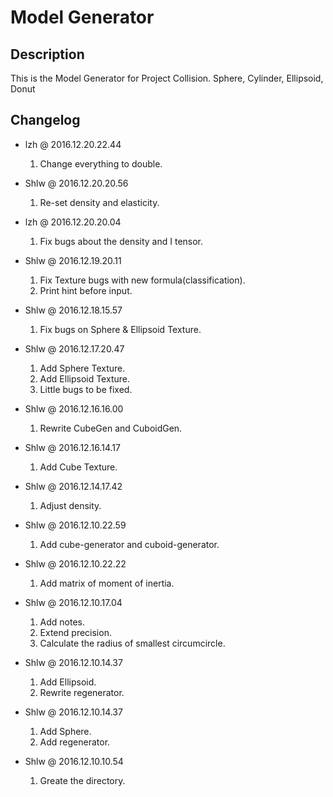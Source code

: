# Model Generator

## Description

This is the Model Generator for Project Collision.
Sphere, Cylinder, Ellipsoid, Donut

## Changelog

* lzh @ 2016.12.20.22.44
  1. Change everything to double.

* Shlw @ 2016.12.20.20.56
  1. Re-set density and elasticity.

* lzh @ 2016.12.20.20.04
  1. Fix bugs about the density and I tensor.

* Shlw @ 2016.12.19.20.11
  1. Fix Texture bugs with new formula(classification).
  2. Print hint before input.

* Shlw @ 2016.12.18.15.57
  1. Fix bugs on Sphere & Ellipsoid Texture.

* Shlw @ 2016.12.17.20.47
  1. Add Sphere Texture.
  2. Add Ellipsoid Texture.
  3. Little bugs to be fixed.

* Shlw @ 2016.12.16.16.00
  1. Rewrite CubeGen and CuboidGen.

* Shlw @ 2016.12.16.14.17
  1. Add Cube Texture.

* Shlw @ 2016.12.14.17.42
  1. Adjust density.

* Shlw @ 2016.12.10.22.59
  1. Add cube-generator and cuboid-generator.

* Shlw @ 2016.12.10.22.22
  1. Add matrix of moment of inertia.

* Shlw @ 2016.12.10.17.04
  1. Add notes.
  2. Extend precision.
  3. Calculate the radius of smallest circumcircle.

* Shlw @ 2016.12.10.14.37
  1. Add Ellipsoid.
  2. Rewrite regenerator.

* Shlw @ 2016.12.10.14.37
  1. Add Sphere.
  2. Add regenerator.

* Shlw @ 2016.12.10.10.54
  1. Greate the directory.
